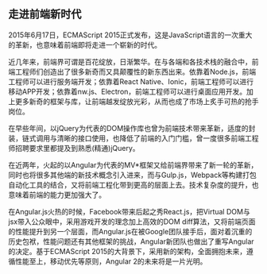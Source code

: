 ## 走进前端新时代

2015年6月17日，ECMAScript 2015正式发布，这是JavaScript语言的一次重大的革新，也意味着前端即将走进一个崭新的时代。 
    
近几年来，前端界可谓是百花绽放，日渐繁华。在与各端和各技术栈的融合中，前端工程师们创造出了很多新奇而又具颠覆性的新东西出来。依靠着Node.js，前端工程师可以进行服务端开发；依靠着React Native、Ionic，前端工程师可以进行移动APP开发；依靠着nw.js、Electron，前端工程师可以进行桌面应用开发。加上更多新奇的框架与库，让前端越发绽放光彩，从而也成了市场上炙手可热的抢手岗位。
    
在早些年间，以jQuery为代表的DOM操作库也曾为前端技术带来革新，适度的封装，链式调用与清晰的接口使用，也降低了前端的入门门槛，曾一度很多前端工程师招聘要求里都提及到熟悉(精通)jQuery。
    
在近两年，火起的以Angular为代表的MV*框架又给前端界带来了新一轮的革新，同时也将很多其他端的新技术概念引入进来，而与Gulp.js，Webpack等构建打包自动化工具的结合，又将前端工程化带到更高的层面上去。技术复杂度的提升，也意味着前端的能力更加强大了。
    
在Angular.js火热的时候，Facebook带来后起之秀React.js，把Virtual DOM与jsx带入公众眼中，采用游戏开发的理念加上高效的DOM diff算法，又将前端页面的性能提升到另一个层面，而Angular.js在被Google团队接手后，面对着沉重的历史包袱，性能问题还有其他框架的挑战，Angular新团队也做出了重写Angular的决定。基于ECMAScript 2015的大背景下，采用新的架构，全面拥抱未来，遵循性能至上，移动优先等原则，Angular 2的未来将是一片光明。
